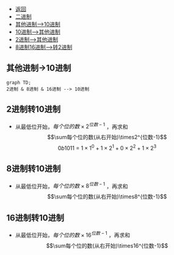 <meta name="viewport" content="width=device-width, initial-scale=1.0, viewport-fit=cover">

- [返回](运算符.md)  
- [二进制](二进制.md)
- [其他进制-->10进制](其他进制-->10进制.md) 
- [10进制-->其他进制](10进制-->其他进制.md)  
- [2进制-->其他进制](2进制-->其他进制.md) 
- [8进制16进制-->转2进制](8进制16进制-->转2进制.md) 

## 其他进制->10进制
```mermaid
graph TD;
2进制 & 8进制 & 16进制 --> 10进制
```

## 2进制转10进制
- 从最低位开始，$每个位的数\times2^{位数-1}$ ，再求和
$$\sum每个位的数(从右开始)\times2^{位数-1}$$
$$0b1011~=~1\times1^{0}+1\times2^{1}+0\times2^{2}+1\times2^{3}$$

## 8进制转10进制
- 从最低位开始，$每个位的数\times8^{位数-1}$ ，再求和
$$\sum每个位的数(从右开始)\times8^{位数-1}$$

## 16进制转10进制
- 从最低位开始，$每个位的数\times16^{位数-1}$ ，再求和
$$\sum每个位的数(从右开始)\times16^{位数-1}$$